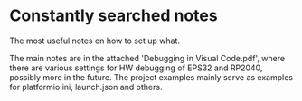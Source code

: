 # Constantly searched notes 

The most useful notes on how to set up what.

The main notes are in the attached 'Debugging in Visual Code.pdf', where there are various settings for HW debugging of EPS32 and RP2040, possibly more in the future. The project examples mainly serve as examples for platformio.ini, launch.json and others. 

	
